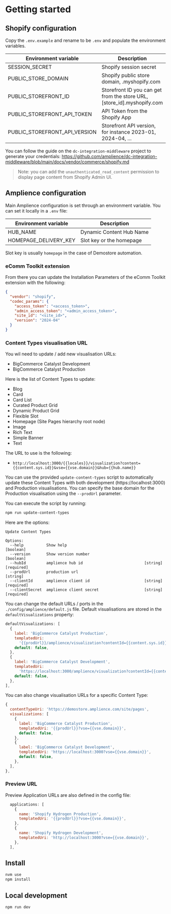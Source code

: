 # Getting started

## Shopify configuration

Copy the `.env.example` and rename to be `.env` and populate the environment variables.

| Environment variable          | Description                                                            |
| ----------------------------- | ---------------------------------------------------------------------- |
| SESSION_SECRET                | Shopify session secret                                                 |
| PUBLIC_STORE_DOMAIN           | Shopify public store domain, <store id>.myshopify.com                  |
| PUBLIC_STOREFRONT_ID          | Storefront ID you can get from the store URL, [store_id].myshopify.com |
| PUBLIC_STOREFRONT_API_TOKEN   | API Token from the Shopify App                                         |
| PUBLIC_STOREFRONT_API_VERSION | Storefront API version, for instance 2023-01, 2024-04, ...             |

You can follow the guide on the `dc-integration-middleware` project to generate your credentials: https://github.com/amplience/dc-integration-middleware/blob/main/docs/vendor/commerce/shopify.md

> Note: you can add the `unauthenticated_read_content` permission to display page content from Shopify Admin UI.

## Amplience configuration

Main Amplience configuration is set through an environment variable. You can set it locally in a `.env` file:

| Environment variable  | Description              |
| --------------------- | ------------------------ |
| HUB_NAME              | Dynamic Content Hub Name |
| HOMEPAGE_DELIVERY_KEY | Slot key or the homepage |

Slot key is usually `homepage` in the case of Demostore automation.

### eComm Toolkit extension

From there you can update the Installation Parameters of the eComm Toolkit extension with the following:

```json
{
  "vendor": "shopify",
  "codec_params": {
    "access_token": "<access_token>",
    "admin_access_token": "<admin_access_token>",
    "site_id": "<site_id>",
    "version": "2024-04"
  }
}
```

### Content Types visualisation URL

You wil need to update / add new visualisation URLs:

- BigCommerce Catalyst Development
- BigCommerce Catalyst Production

Here is the list of Content Types to update:

- Blog
- Card
- Card List
- Curated Product Grid
- Dynamic Product Grid
- Flexible Slot
- Homepage (Site Pages hierarchy root node)
- Image
- Rich Text
- Simple Banner
- Text

The URL to use is the following:

- `http://localhost:3000/{{locales}}/visualization?content={{content.sys.id}}&vse={{vse.domain}}&hub={{hub.name}}`

You can use the provided `update-content-types` script to automatically update these Content Types with both development (https://localhost:3000) and Production visualisations. You can specify the base domain for the Production visualisation using the `--prodUrl` parameter.

You can execute the script by running:

```bash
npm run update-content-types
```

Here are the options:

```
Update Content Types

Options:
  --help          Show help                                            [boolean]
  --version       Show version number                                  [boolean]
  --hubId         amplience hub id                           [string] [required]
  --prodUrl       production url                                        [string]
  --clientId      amplience client id                        [string] [required]
  --clientSecret  amplience client secret                    [string] [required]
```

You can change the default URLs / ports in the `./config/amplience/default.js` file.
Default visualisations are stored in the `defaultVisualizations` property:

```js
defaultVisualizations: [
  {
    label: 'BigCommerce Catalyst Production',
    templatedUri:
      '{{prodUrl}}/amplience/visualization?contentId={{content.sys.id}}&stagingEnvironment={{vse.domain}}&locale={{locales}}',
    default: false,
  },
  {
    label: 'BigCommerce Catalyst Development',
    templatedUri:
      'https://localhost:3000/amplience/visualization?contentId={{content.sys.id}}&stagingEnvironment={{vse.domain}}&locale={{locales}}',
    default: false,
  },
],
```

You can also change visualisation URLs for a specific Content Type:

```js
{
  contentTypeUri: 'https://demostore.amplience.com/site/pages',
  visualizations: [
    {
      label: 'BigCommerce Catalyst Production',
      templatedUri: '{{prodUrl}}?vse={{vse.domain}}',
      default: false,
    },
    {
      label: 'BigCommerce Catalyst Development',
      templatedUri: 'https://localhost:3000?vse={{vse.domain}}',
      default: false,
    },
  ],
},
```

### Preview URL

Preview Application URLs are also defined in the config file:

```js
  applications: [
    {
      name: 'Shopify Hydrogen Production',
      templatedUri: '{{prodUrl}}?vse={{vse.domain}}',
    },
    {
      name: 'Shopify Hydrogen Development',
      templatedUri: 'http://localhost:3000?vse={{vse.domain}}',
    },
  ],
```

## Install

```bash
nvm use
npm install
```

## Local development

```bash
npm run dev
```
